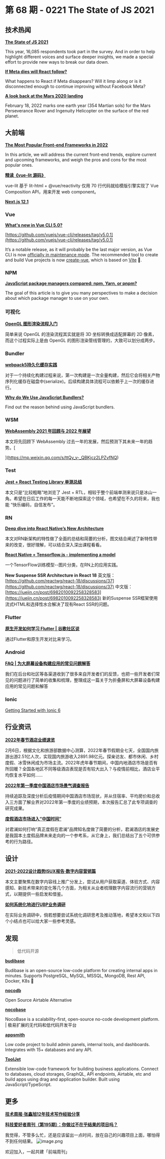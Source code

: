 # 第 68 期 - 0221 The State of JS 2021
## 技术热闻
[**The State of JS 2021**](https://2021.stateofjs.com/en-US/)

This year, 16,085 respondents took part in the survey. And in order to help highlight different voices and surface deeper insights, we made a special effort to provide new ways to break our data down.

[**If Meta dies will React follow?**](https://news.ycombinator.com/item?id=30209117)

What happens to React if Meta disappears? Will it limp along or is it disconnected enough to continue improving without Facebook Meta?

[**A look back at the Mars 2020 landing**](https://www.therobotreport.com/a-look-back-at-the-mars-2020-landing/)

February 18, 2022 marks one earth year (354 Martian sols) for the Mars Perseverance Rover and Ingenuity Helicopter on the surface of the red planet.

## 大前端


[**The Most Popular Front-end Frameworks in 2022**](https://stackdiary.com/front-end-frameworks/)

In this article, we will address the current front-end trends, explore current and upcoming frameworks, and weigh the pros and cons for the most popular ones.

[**精读《vue-lit 源码》**](https://mp.weixin.qq.com/s/2sKwSAp2oFVKwfs-ieswzg)

vue-lit 基于 lit-html + @vue/reactivity 仅用 70 行代码就给模版引擎实现了 Vue Composition API，用来开发 web component。

[**Next.js 12.1**](https://nextjs.org/blog/next-12-1)


### Vue
[**What's new in Vue CLI 5.0?**](https://blog.ninja-squad.com/2022/02/17/vue-cli-5.0/)


[https://github.com/vuejs/vue-cli/releases/tag/v5.0.1](https://github.com/vuejs/vue-cli/releases/tag/v5.0.1)

It’s a notable release, as it will probably be the last major version, as Vue CLI is now [officially in maintenance mode](https://github.com/vuejs/vue-cli/commit/7f3d51133635114528848b29e27084ee89d53e1c). The recommended tool to create and build Vue projects is now [create-vue](https://github.com/vuejs/create-vue), which is based on [Vite](https://vitejs.dev/) 🚀.

### NPM
[**JavaScript package managers compared: npm, Yarn, or pnpm?**](https://blog.logrocket.com/javascript-package-managers-compared/)

The goal of this article is to give you many perspectives to make a decision about which package manager to use on your own.

### 可视化
[**OpenGL 图形渲染流程入门**](https://mp.weixin.qq.com/s/bw7GQDJhirVoddiBeErSlA)

简单来说 OpenGL 的渲染流程其实就是将 3D 坐标转换成适配屏幕的 2D 像素，而这个过程实际上是由 OpenGL 的图形渲染管线管理的，大致可以划分成两步。

### Bundler
[**webpack5持久化缓存实践**](https://mp.weixin.qq.com/s/tp0uUhSmXI60CPd9Gfr6NA)

对于一个持续化构建过程来说，第一次构建是一次全量构建，然后它会将相关产物序列化缓存在磁盘中(serialize)。后续构建具体流程可以依赖于上一次的缓存进行。

[**Why do We Use JavaScript Bundlers?**](https://javascript.plainenglish.io/why-do-we-use-javascript-bundlers-e8935dc362c3)

Find out the reason behind using JavaScript bundlers.

### WSM
[**WebAssembly 2021 年回顾与 2022 年展望**](https://mp.weixin.qq.com/s/1ZW8_XW1yqqSeBAAYWNUdg)

本文将先回顾下 WebAssembly 过去一年的发展，然后预测下其未来一年的趋势。[

](https://mp.weixin.qq.com/s/ttQy_v-_QBKjcz2LPZvfNQ)
### Test
[**Jest + React Testing Library 单测总结**](https://mp.weixin.qq.com/s/tQLG0HzR0bR_A8NLjTIChQ)

本文只是“比较粗略”地浏览了 Jest + RTL，相较于整个前端单测来说只是冰山一角。希望在日后工作的每一天能不断地探索这个领域，也希望在不久的将来，我也能 “快乐编码，自信发布”。

### RN
[**Deep dive into React Native’s New Architecture**](https://medium.com/coox-tech/deep-dive-into-react-natives-new-architecture-fb67ae615ccd)

本文对RN新架构的特性做了全面的总结和简要的分析，图文结合阐述了新特性带来的改变，很好理解，可以结合深入深出课程看看。

[**React Native + Tensorflow.js - implementing a model**](https://medium.com/@ferlatti.aldo/react-native-tensorflow-js-implementing-a-model-daad1a2c7f30)

一个TensorFlow训练模型--图片分类，在RN上的应用实践。

**New Suspense SSR Architecture in React 18**
英文版：[https://github.com/reactwg/react-18/discussions/37](https://github.com/reactwg/react-18/discussions/37)
中文版：[https://juejin.cn/post/6982010092258328583](https://juejin.cn/post/6982010092258328583)
新的Suspense SSR框架使用流式HTML和选择性水合解决了现有React SSR的问题。

### Flutter
[**原生开发如何学习 Flutter | 谷歌社区说**](https://juejin.cn/post/7065306768699572260)

通过Flutter和原生开发对比来学习。

### Android
[**FAQ | 为大屏幕设备构建应用的常见问题解答**](https://mp.weixin.qq.com/s/mRR1aC6Ev-2n2lt63o-d6g)

我们在后台和社区等各渠道收到了很多来自开发者们的反馈，也把一些开发者们常见的问题进行了简单的收集和梳理，整理成这一篇关于为折叠屏和大屏幕设备构建应用的常见问题和解答

### Ionic
[Getting Started with Ionic 6](https://ionicframework.com/blog/getting-started-with-ionic-6/)


## 行业资讯
[**2022年春节酒店业绩速览**](https://mp.weixin.qq.com/s/8Xj9BEIA4L3XZM0H3su3HQ)

2月6日，根据文化和旅游部数据中心测算，2022年春节假期全七天，全国国内旅游出游2.51亿人次，实现国内旅游收入2891.98亿元。探亲访友、都市休闲、乡村度假、冰雪休闲成为市场主流。2022年虎年春节期间，中国内地酒店市场是否有所回暖？全国各地区不同等级酒店表现是否有较大出入？与疫情前相比，酒店业平均恢复水平如何……

[**2022年第一季度中国酒店市场景气调查报告**](https://mp.weixin.qq.com/s/XW9AqgerQQpiRd2v4YOwGg)

持续追踪及深度分析后疫情期间中国酒店市场现状，并从住宿率、平均房价和总收入三方面了解业界对2022年第一季度的业绩预期，本次报告汇总了此专项调查的研究成果。

[**度假酒店市场进入“中国时间”**](https://mp.weixin.qq.com/s/kiYW8UWfwcQdIEAp7tQf8A)

对君澜如何打响“真正度假在君澜”品牌知名度做了简要的分析，君澜酒店的发展史是我国本土度假品牌未来走向的一个参考系，从它身上，我们总结出了五个可供参考的行为路径。

## 设计
[**2021-2022设计趋势ISUX报告·数字内容营销篇**](https://mp.weixin.qq.com/s/c72Cobp4kiO_GRJP3kU1kg)

本文主要聚焦在数字内容线上推广分发上，尝试从用户获取渠道、体验方式、内容感知、新技术带来的变化等几个方面，为相关从业者梳理数字内容流行的营销方式，以期提供一些启发和借鉴。

[**如何系统化地进行UBP业务调研**](https://mp.weixin.qq.com/s/BOHJoPjEpYHR6dKL7YocNA)

在实际业务调研中，倘若想要尝试系统化调研思考及推动落地，希望本文和以下四个小结点也可以给大家一些参考灵感。

## 发现
> 低代码开源

[**budibase**](https://github.com/Budibase/budibase)

Budibase is an open-source low-code platform for creating internal apps in minutes. Supports PostgreSQL, MySQL, MSSQL, MongoDB, Rest API, Docker, K8s 🚀

[**nocodb**](https://github.com/NocoDB/NocoDB)

Open Source Airtable Alternative

[**nocobase**](https://github.com/nocobase/nocobase)

NocoBase is a scalability-first, open-source no-code development platform. | 极易扩展的无代码和低代码开发平台

[**appsmith**](https://github.com/appsmithorg/appsmith)

Low code project to build admin panels, internal tools, and dashboards. Integrates with 15+ databases and any API.

[**ToolJet**](https://github.com/ToolJet/ToolJet)

Extensible low-code framework for building business applications. Connect to databases, cloud storages, GraphQL, API endpoints, Airtable, etc and build apps using drag and application builder. Built using JavaScript/TypeScript. 

## 更多
[**技术周报·张鑫旭12年技术写作经验分享**](https://mp.weixin.qq.com/s/nLsjsz6JDYOuOt6vsC6hfg)


[**科技爱好者周刊（第195期）：你做过不在乎结果的项目吗？**](https://mp.weixin.qq.com/s/4adHFTc_EOrbsUVPp-8ibg)

我觉得，不管多么忙，还是应该留出一点时间，放在自己的兴趣项目上面，哪怕得不到任何结果。
![image.png](https://cdn.nlark.com/yuque/0/2020/png/85771/1605930034828-7fc81343-651f-4a15-8465-eebe5a23cf61.png#crop=0&crop=0&crop=1&crop=1&height=31&id=C5Hpa&margin=%5Bobject%20Object%5D&name=image.png&originHeight=90&originWidth=2186&originalType=binary&ratio=1&rotation=0&showTitle=false&size=14325&status=done&style=none&title=&width=746)


欢迎加入，一起共建「前端周刊」

